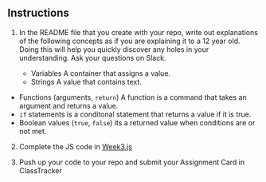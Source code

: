 ## Instructions

1. In the README file that you create with your repo, write out explanations of the following concepts as if you are explaining it to a 12 year old.  Doing this will help you quickly discover any holes in your understanding.  Ask your questions on Slack.
		
	* Variables
		A container that assigns a value.
  	* Strings
		A value that contains text.
  * Functions (arguments, `return`)
		A function is a command that takes an argument and returns a value.
  * `if` statements
		is a conditonal statement that returns a value if it is true.
  * Boolean values (`true`, `false`)
		its a returned value when conditions are or not met.

2. Complete the JS code in [Week3.js](Week3-JS-I.js)

3. Push up your code to your repo and submit your Assignment Card in ClassTracker